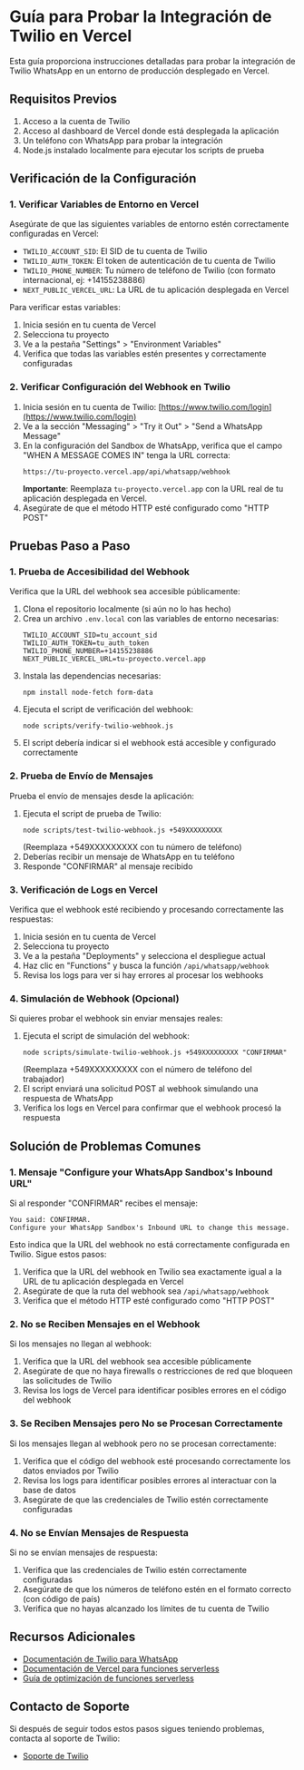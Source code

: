 # Guía para Probar la Integración de Twilio en Vercel

Esta guía proporciona instrucciones detalladas para probar la integración de Twilio WhatsApp en un entorno de producción desplegado en Vercel.

## Requisitos Previos

1. Acceso a la cuenta de Twilio
2. Acceso al dashboard de Vercel donde está desplegada la aplicación
3. Un teléfono con WhatsApp para probar la integración
4. Node.js instalado localmente para ejecutar los scripts de prueba

## Verificación de la Configuración

### 1. Verificar Variables de Entorno en Vercel

Asegúrate de que las siguientes variables de entorno estén correctamente configuradas en Vercel:

- `TWILIO_ACCOUNT_SID`: El SID de tu cuenta de Twilio
- `TWILIO_AUTH_TOKEN`: El token de autenticación de tu cuenta de Twilio
- `TWILIO_PHONE_NUMBER`: Tu número de teléfono de Twilio (con formato internacional, ej: +14155238886)
- `NEXT_PUBLIC_VERCEL_URL`: La URL de tu aplicación desplegada en Vercel

Para verificar estas variables:

1. Inicia sesión en tu cuenta de Vercel
2. Selecciona tu proyecto
3. Ve a la pestaña "Settings" > "Environment Variables"
4. Verifica que todas las variables estén presentes y correctamente configuradas

### 2. Verificar Configuración del Webhook en Twilio

1. Inicia sesión en tu cuenta de Twilio: [https://www.twilio.com/login](https://www.twilio.com/login)
2. Ve a la sección "Messaging" > "Try it Out" > "Send a WhatsApp Message"
3. En la configuración del Sandbox de WhatsApp, verifica que el campo "WHEN A MESSAGE COMES IN" tenga la URL correcta:
   ```
   https://tu-proyecto.vercel.app/api/whatsapp/webhook
   ```
   **Importante**: Reemplaza `tu-proyecto.vercel.app` con la URL real de tu aplicación desplegada en Vercel.
4. Asegúrate de que el método HTTP esté configurado como "HTTP POST"

## Pruebas Paso a Paso

### 1. Prueba de Accesibilidad del Webhook

Verifica que la URL del webhook sea accesible públicamente:

1. Clona el repositorio localmente (si aún no lo has hecho)
2. Crea un archivo `.env.local` con las variables de entorno necesarias:
   ```
   TWILIO_ACCOUNT_SID=tu_account_sid
   TWILIO_AUTH_TOKEN=tu_auth_token
   TWILIO_PHONE_NUMBER=+14155238886
   NEXT_PUBLIC_VERCEL_URL=tu-proyecto.vercel.app
   ```
3. Instala las dependencias necesarias:
   ```
   npm install node-fetch form-data
   ```
4. Ejecuta el script de verificación del webhook:
   ```
   node scripts/verify-twilio-webhook.js
   ```
5. El script debería indicar si el webhook está accesible y configurado correctamente

### 2. Prueba de Envío de Mensajes

Prueba el envío de mensajes desde la aplicación:

1. Ejecuta el script de prueba de Twilio:
   ```
   node scripts/test-twilio-webhook.js +549XXXXXXXXX
   ```
   (Reemplaza +549XXXXXXXXX con tu número de teléfono)
2. Deberías recibir un mensaje de WhatsApp en tu teléfono
3. Responde "CONFIRMAR" al mensaje recibido

### 3. Verificación de Logs en Vercel

Verifica que el webhook esté recibiendo y procesando correctamente las respuestas:

1. Inicia sesión en tu cuenta de Vercel
2. Selecciona tu proyecto
3. Ve a la pestaña "Deployments" y selecciona el despliegue actual
4. Haz clic en "Functions" y busca la función `/api/whatsapp/webhook`
5. Revisa los logs para ver si hay errores al procesar los webhooks

### 4. Simulación de Webhook (Opcional)

Si quieres probar el webhook sin enviar mensajes reales:

1. Ejecuta el script de simulación del webhook:
   ```
   node scripts/simulate-twilio-webhook.js +549XXXXXXXXX "CONFIRMAR"
   ```
   (Reemplaza +549XXXXXXXXX con el número de teléfono del trabajador)
2. El script enviará una solicitud POST al webhook simulando una respuesta de WhatsApp
3. Verifica los logs en Vercel para confirmar que el webhook procesó la respuesta

## Solución de Problemas Comunes

### 1. Mensaje "Configure your WhatsApp Sandbox's Inbound URL"

Si al responder "CONFIRMAR" recibes el mensaje:
```
You said: CONFIRMAR.
Configure your WhatsApp Sandbox's Inbound URL to change this message.
```

Esto indica que la URL del webhook no está correctamente configurada en Twilio. Sigue estos pasos:

1. Verifica que la URL del webhook en Twilio sea exactamente igual a la URL de tu aplicación desplegada en Vercel
2. Asegúrate de que la ruta del webhook sea `/api/whatsapp/webhook`
3. Verifica que el método HTTP esté configurado como "HTTP POST"

### 2. No se Reciben Mensajes en el Webhook

Si los mensajes no llegan al webhook:

1. Verifica que la URL del webhook sea accesible públicamente
2. Asegúrate de que no haya firewalls o restricciones de red que bloqueen las solicitudes de Twilio
3. Revisa los logs de Vercel para identificar posibles errores en el código del webhook

### 3. Se Reciben Mensajes pero No se Procesan Correctamente

Si los mensajes llegan al webhook pero no se procesan correctamente:

1. Verifica que el código del webhook esté procesando correctamente los datos enviados por Twilio
2. Revisa los logs para identificar posibles errores al interactuar con la base de datos
3. Asegúrate de que las credenciales de Twilio estén correctamente configuradas

### 4. No se Envían Mensajes de Respuesta

Si no se envían mensajes de respuesta:

1. Verifica que las credenciales de Twilio estén correctamente configuradas
2. Asegúrate de que los números de teléfono estén en el formato correcto (con código de país)
3. Verifica que no hayas alcanzado los límites de tu cuenta de Twilio

## Recursos Adicionales

- [Documentación de Twilio para WhatsApp](https://www.twilio.com/docs/whatsapp/api)
- [Documentación de Vercel para funciones serverless](https://vercel.com/docs/concepts/functions/serverless-functions)
- [Guía de optimización de funciones serverless](https://vercel.com/docs/concepts/functions/serverless-functions/runtimes)

## Contacto de Soporte

Si después de seguir todos estos pasos sigues teniendo problemas, contacta al soporte de Twilio:

- [Soporte de Twilio](https://www.twilio.com/help/contact)